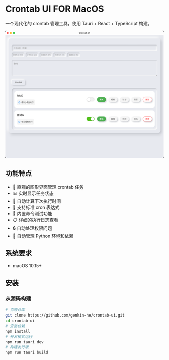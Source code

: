 # Crontab UI FOR MacOS

一个现代化的 crontab 管理工具，使用 Tauri + React + TypeScript 构建。

![Crontab UI 截图](./screenshots/main.png)

## 功能特点

- 🚀 直观的图形界面管理 crontab 任务
- 📊 实时显示任务状态
- 🔄 自动计算下次执行时间
- 📝 支持标准 cron 表达式
- 🧪 内置命令测试功能
- 📋 详细的执行日志查看
- 🔒 自动处理权限问题
- 🐍 自动管理 Python 环境和依赖

## 系统要求

- macOS 10.15+

## 安装

### 从源码构建

```bash
# 克隆仓库
git clone https://github.com/genkin-he/crontab-ui.git
cd crontab-ui
# 安装依赖
npm install
# 开发模式运行
npm run tauri dev
# 构建发行版
npm run tauri build
```
